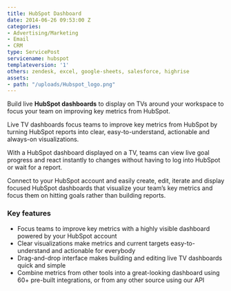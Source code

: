 ```yaml
---
title: HubSpot Dashboard
date: 2014-06-26 09:53:00 Z
categories:
- Advertising/Marketing
- Email
- CRM
type: ServicePost
servicename: hubspot
templateversion: '1'
others: zendesk, excel, google-sheets, salesforce, highrise
assets:
- path: "/uploads/Hubspot_logo.png"
---
```


Build live **HubSpot dashboards** to display on TVs around your workspace to focus your team on improving key metrics from HubSpot. 

Live TV dashboards focus teams to improve key metrics from HubSpot by turning HubSpot reports into clear, easy-to-understand, actionable and always-on visualizations.

With a HubSpot dashboard displayed on a TV, teams can view live goal progress and react instantly to changes without having to log into HubSpot or wait for a report. 

Connect to your HubSpot account and easily create, edit, iterate and display focused HubSpot dashboards that visualize your team’s key metrics and focus them on hitting goals rather than building reports.


<div class="useful-resources widget-main__inner">
<h3>Key features</h3>
<ul class="resources-links">
<li><span>Focus teams to improve key metrics with a highly visible dashboard powered by your HubSpot account</span></li>
<li><span>Clear visualizations make metrics and current targets easy-to-understand and actionable for everybody</span></li>
<li><span>Drag-and-drop interface makes building and editing live TV dashboards quick and simple</span></li>
<li><span>Combine metrics from other tools into a great-looking dashboard using 60+ pre-built integrations, or from any other source using our API</span></li>
</ul>
</div>
